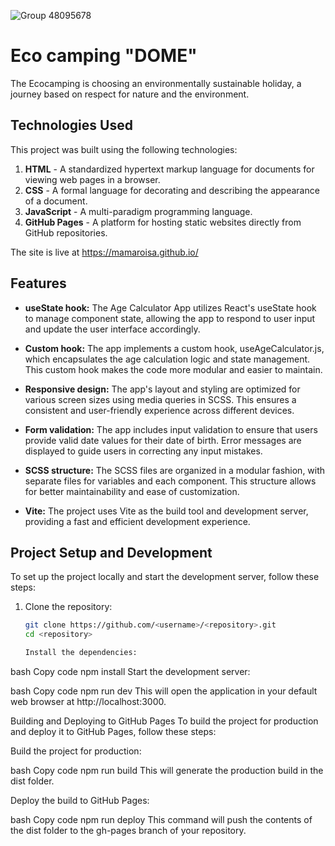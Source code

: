 ![Group 48095678](https://almode.ru/uploads/posts/2021-07/1626428185_23-almode_ru-p-malenkii-uyutnii-dom-25.jpg)


# Eco camping "DOME"
The Ecocamping is choosing an environmentally sustainable holiday, a journey based on respect for nature and the environment.

## Technologies Used

This project was built using the following technologies:

1. **HTML** - A standardized hypertext markup language for documents for viewing web pages in a browser.
2. **CSS** - A formal language for decorating and describing the appearance of a document.
3. **JavaScript** - A multi-paradigm programming language.
4. **GitHub Pages** - A platform for hosting static websites directly from GitHub repositories.

The site is live at https://mamaroisa.github.io/


## Features

- **useState hook:**
  The Age Calculator App utilizes React's useState hook to manage component state, allowing the app to respond to user input and update the user interface accordingly.

- **Custom hook:**
  The app implements a custom hook, useAgeCalculator.js, which encapsulates the age calculation logic and state management. This custom hook makes the code more modular and easier to maintain.

- **Responsive design:**
  The app's layout and styling are optimized for various screen sizes using media queries in SCSS. This ensures a consistent and user-friendly experience across different devices.

- **Form validation:**
  The app includes input validation to ensure that users provide valid date values for their date of birth. Error messages are displayed to guide users in correcting any input mistakes.

- **SCSS structure:**
  The SCSS files are organized in a modular fashion, with separate files for variables and each component. This structure allows for better maintainability and ease of customization.

- **Vite:**
  The project uses Vite as the build tool and development server, providing a fast and efficient development experience.

## Project Setup and Development

To set up the project locally and start the development server, follow these steps:

1. Clone the repository:

   ```bash
   git clone https://github.com/<username>/<repository>.git
   cd <repository>

   Install the dependencies:
   ```

bash
Copy code
npm install
Start the development server:

bash
Copy code
npm run dev
This will open the application in your default web browser at http://localhost:3000.

Building and Deploying to GitHub Pages
To build the project for production and deploy it to GitHub Pages, follow these steps:

Build the project for production:

bash
Copy code
npm run build
This will generate the production build in the dist folder.

Deploy the build to GitHub Pages:

bash
Copy code
npm run deploy
This command will push the contents of the dist folder to the gh-pages branch of your repository.
